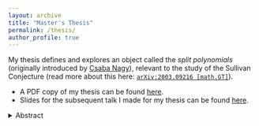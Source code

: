 ```yaml
---
layout: archive
title: "Master's Thesis"
permalink: /thesis/
author_profile: true
---
```


My thesis defines and explores an object called the *split polynomials* (originally introduced by [Csaba Nagy][nagy]),
relevant to the study of the Sullivan Conjecture (read more about this here: [`arXiv:2003.09216 [math.GT]`][crowley20]).
- A PDF copy of my thesis can be found [here][thesis].
- Slides for the subsequent talk I made for my thesis can be found [here][slides].

[crowley]: https://www.dcrowley.net/
[nagy]: https://www.maths.gla.ac.uk/~cnagy/
[crowley20]: https://doi.org/10.48550/arXiv.2003.09216
[thesis]: /files/thesis.pdf
[slides]: /files/thesis-slides.pdf

<details markdown="1">
  <summary>Abstract</summary>
  The Sullivan Conjecture posits the existence of complete intersections that,
  while distinct as complex manifolds, share isomorphic underlying smooth structures.
  In order to study these complete intersections, we rely on an associated normal map,
  which is the data maps of the form $\gamma \to \gamma^{\otimes d}$, where $\gamma$ is a line bundle.
  We define the *split polynomials*, a monoid under composition formed by polynomials
  of the form $z \mapsto z^d$ on a one-dimensional subspace of a complex vector space.
  A *split polynomials* serves as a basic model for the behaviour observed on each fibre of the normal map.
  We then explore the structure of this split polynomial space and its quotient under the unitary group action,
  which we denote as the $\mathcal A$-space. While not the primary objective,
  we hope that we may gather evidence supporting the veracity of the
  Sullivan Conjecture through the study of these spaces.
</details>
